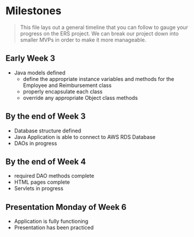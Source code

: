 # Milestones
> This file lays out a general timeline that you can follow to gauge your progress on the ERS project.
> We can break our project down into smaller MVPs in order to make it more manageable.
## Early Week 3
- Java models defined
  - define the appropriate instance variables and methods for the Employee and Reimbursement class
  - properly encapsulate each class
  - override any appropriate Object class methods

## By the end of Week 3
- Database structure defined
- Java Application is able to connect to AWS RDS Database
- DAOs in progress

## By the end of Week 4
- required DAO methods complete
- HTML pages complete
- Servlets in progress

## Presentation Monday of Week 6
- Application is fully functioning
- Presentation has been practiced